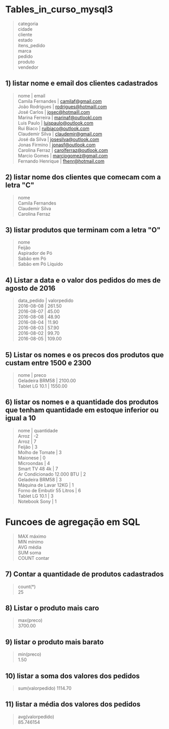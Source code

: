 
# Tables_in_curso_mysql3 <br>
>categoria<br>
cidade<br>
cliente<br>
estado<br>
itens_pedido<br>
marca<br>
pedido<br>
produto<br>
vendedor<br>          


## 1) listar nome e email dos clientes cadastrados <br>
> nome              | email                   
Camila Fernandes  | camilaf@gmail.com   <br>
João Rodrigues    | rodrigues@hotmaill.com <br> 
José Carlos       | josec@hotmaill.com      <br>
Marina Ferreira   | marinaf@outlookl.com    <br>
Luis Paulo        | luispaulo@outlook.com   <br>
Rui Biaco         | ruibiaco@outlook.com   <br> 
Claudemir Silva   | claudemir@gmail.com     <br>
José da Silva     | josesilva@outlook.com   <br>
Jonas Firmino     | jonasf@outlook.com      <br>
Carolina Ferraz   | carolferraz@outlook.com  <br>
Marcio Gomes      | marciogomez@gmail.com   <br>
Fernando Henrique | fhenr@hotmail.com       <br>


## 2) listar nome dos clientes que comecam com a letra "C" <br>
>nome             
Camila Fernandes <br> 
Claudemir Silva  <br>
Carolina Ferraz  <br>


## 3) listar produtos que terminam com a letra "O"<br>
>nome                 <br>
Feijão              <br>
Aspirador de Pó     <br>
Sabão em Pó         <br>
Sabão em Pó Líquido <br>


## 4) Listar a data e o valor dos pedidos do mes de agosto de 2016 <br>
>data_pedido | valorpedido <br>
2016-08-08  |      261.50 <br>
2016-08-07  |       45.00 <br>
2016-08-08  |       48.90 <br>
2016-08-04  |       11.90 <br>
2016-08-03  |       57.90 <br>
2016-08-02  |       99.70 <br>
2016-08-05  |      109.00 <br>


## 5) Listar os nomes e os precos dos produtos que custam entre 1500 e 2300 <br>
>nome            | preco   <br>
Geladeira BRM58 | 2100.00 <br>
Tablet LG 10.1  | 1550.00 <br>


## 6) listar os nomes e a quantidade dos  produtos que tenham quantidade em estoque inferior ou igual a 10 <br>
>nome                       | quantidade <br>
Arroz                      |         -2 <br>
Arroz                      |          7 <br>
Feijão                     |          3 <br>
Molho de Tomate            |          3 <br>
Maionese                   |          0 <br>
Microondas                 |          4 <br>
Smart TV 48 4k             |          7 <br>
Ar Condicionado 12.000 BTU |          2 <br>
Geladeira BRM58            |          3 <br>
Máquina de Lavar 12KG      |          1 <br>
Forno de Embutir 55 Litros |          6 <br>
Tablet LG 10.1             |          3 <br>
Notebook Sony              |          1 <br>

# Funcoes de agregação em SQL <br>
>MAX 	máximo <br>
MIN 	mínimo <br>
AVG 	média <br>
SUM 	soma <br>
COUNT 	contar <br>

## 7) Contar a quantidade de produtos cadastrados<br>
>count(*)<br>
25 

## 8) Listar o produto mais caro <br>
>max(preco) <br>
3700.00 

## 9) listar o produto mais barato <br>
>min(preco) <br>
1.50 


## 10) listar a soma dos valores dos pedidos <br>
>sum(valorpedido) 
1114.70 


## 11) listar a média dos valores dos pedidos<br>
>avg(valorpedido) <br>
85.746154 
